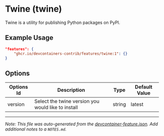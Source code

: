 
# Twine (twine)

Twine is a utility for publishing Python packages on PyPI.

## Example Usage

```json
"features": {
    "ghcr.io/devcontainers-contrib/features/twine:1": {}
}
```

## Options

| Options Id | Description | Type | Default Value |
|-----|-----|-----|-----|
| version | Select the twine version you would like to install | string | latest |



---

_Note: This file was auto-generated from the [devcontainer-feature.json](https://github.com/devcontainers-contrib/features/blob/main/src/twine/devcontainer-feature.json).  Add additional notes to a `NOTES.md`._
